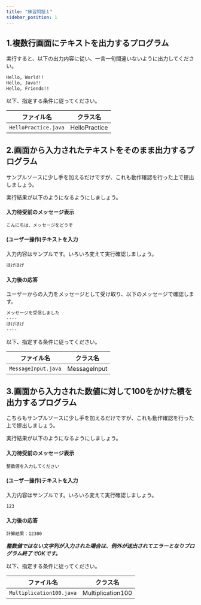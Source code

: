 ```yaml
---
title: "練習問題１"
sidebar_position: 1
---
```


## 1.複数行画面にテキストを出力するプログラム

実行すると、以下の出力内容に従い、一言一句間違いないように出力してください。

```bash
Hello, World!!
Hello, Java!!
Hello, Friends!!
```

以下、指定する条件に従ってください。

| ファイル名 | クラス名 |
|-----|-----------------|
| `HelloPractice.java` | HelloPractice

## 2.画面から入力されたテキストをそのまま出力するプログラム

サンプルソースに少し手を加えるだけですが、これも動作確認を行った上で提出しましょう。

実行結果が以下のようになるようにしましょう。

#### 入力待受前のメッセージ表示
```bash
こんにちは、メッセージをどうぞ
```

#### (ユーザー操作)テキストを入力
入力内容はサンプルです。いろいろ変えて実行確認しましょう。
```bash
ほげほげ
```

#### 入力後の応答
ユーザーからの入力をメッセージとして受け取り、以下のメッセージで確認します。
```bash
メッセージを受信しました
----
ほげほげ
----
```

以下、指定する条件に従ってください。

| ファイル名 | クラス名 |
|-----|-----------------|
| `MessageInput.java` | MessageInput


## 3.画面から入力された数値に対して100をかけた積を出力するプログラム

こちらもサンプルソースに少し手を加えるだけですが、これも動作確認を行った上で提出しましょう。

実行結果が以下のようになるようにしましょう。

#### 入力待受前のメッセージ表示
```bash
整数値を入力してください
```

#### (ユーザー操作)テキストを入力
入力内容はサンプルです。いろいろ変えて実行確認しましょう。
```bash
123
```

#### 入力後の応答
```bash
計算結果：12300
```

***整数値ではない文字列が入力された場合は、例外が送出されてエラーとなりプログラム終了でOKです。***


以下、指定する条件に従ってください。

| ファイル名 | クラス名 |
|-----|-----------------|
| `Multiplication100.java` | Multiplication100
